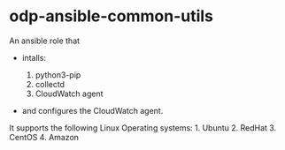 # odp-ansible-common-utils

An ansible role that 
- intalls:

    1. python3-pip
    2. collectd
    3. CloudWatch agent

- and configures the CloudWatch agent.

It supports the following Linux Operating systems:
    1. Ubuntu
    2. RedHat
    3. CentOS
    4. Amazon


